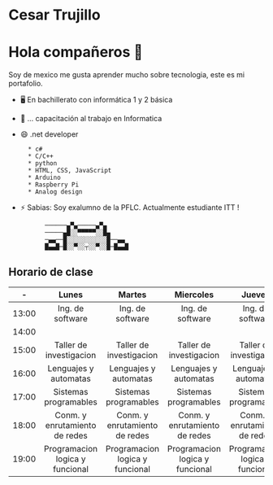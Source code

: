 # Cesar Trujillo

# Hola compañeros 👋

Soy de mexico me gusta aprender mucho sobre tecnologia, este es mi portafolio.


- 🖥 En bachillerato con informática 1 y 2 básica

- 📲 ... capacitación al trabajo en Informatica

- 😄 .net developer

        * c#
        * C/C++
        * python
        * HTML, CSS, JavaScript
        * Arduino
        * Raspberry Pi
        * Analog design

- ⚡ Sabias: Soy exalumno de la PFLC. Actualmente estudiante ITT !

```
          ──────▄▀▄─────▄▀▄
          ─────▄█░░▀▀▀▀▀░░█▄
          ─▄▄──█░░░░░░░░░░░█──▄▄
          █▄▄█─█░░▀░░┬░░▀░░█─█▄▄█
```

## Horario de clase

| -                 | Lunes                 | Martes                | Miercoles             | Jueves                | Viernes               | 
| -------------     | :---:                 | :---:                 | :---:                 | :---:                 | :---:                 |
| 13:00             |Ing. de software       |Ing. de software       |Ing. de software       |Ing. de software       |Ing. de software       |
| 14:00             |                       |                       |                       |                       |                       |  
| 15:00             |Taller de investigacion|Taller de investigacion|Taller de investigacion|Taller de investigacion|Taller de investigacion|  
| 16:00             |Lenguajes y automatas  |Lenguajes y automatas  |Lenguajes y automatas  |Lenguajes y automatas  |Lenguajes y automatas  |                       
| 17:00             |Sistemas programables  |Sistemas programables  |Sistemas programables  |Sistemas programables  |                       |                       
| 18:00             |Conm. y enrutamiento de redes|Conm. y enrutamiento de redes |Conm. y enrutamiento de redes |Conm. y enrutamiento de redes|Conm. y enrutamiento de redes|  
| 19:00             |Programacion logica y funcional|Programacion logica y funcional|Programacion logica y funcional|Programacion logica y funcional | | 
